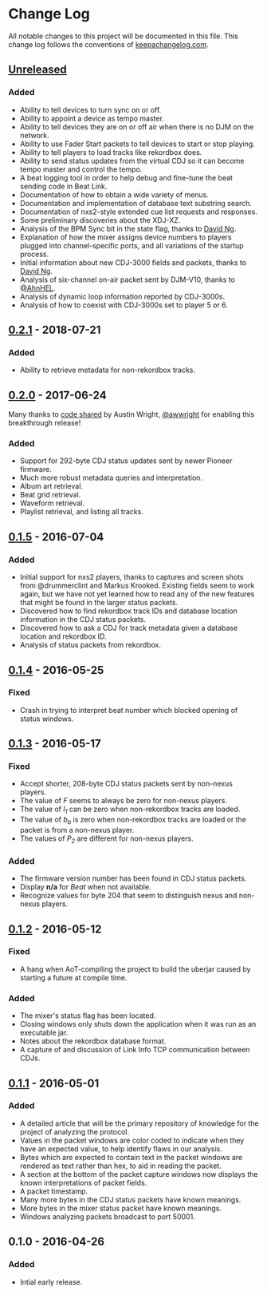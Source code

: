 # Change Log

All notable changes to this project will be documented in this file.
This change log follows the conventions of
[keepachangelog.com](http://keepachangelog.com/).

## [Unreleased][unreleased]

### Added

- Ability to tell devices to turn sync on or off.
- Ability to appoint a device as tempo master.
- Ability to tell devices they are on or off air when there is no DJM
  on the network.
- Ability to use Fader Start packets to tell devices to start or stop
  playing.
- Ability to tell players to load tracks like rekordbox does.
- Ability to send status updates from the virtual CDJ so it can become
  tempo master and control the tempo.
- A beat logging tool in order to help debug and fine-tune the beat
  sending code in Beat Link.
- Documentation of how to obtain a wide variety of menus.
- Documentation and implementation of database text substring search.
- Documentation of nxs2-style extended cue list requests and
  responses.
- Some preliminary discoveries about the XDJ-XZ.
- Analysis of the BPM Sync bit in the state flag, thanks to
  [David Ng](https://github.com/nudge).
- Explanation of how the mixer assigns device numbers to players
  plugged into channel-specific ports, and all variations of the
  startup process.
- Initial information about new CDJ-3000 fields and packets, thanks to
  [David Ng](https://github.com/nudge).
- Analysis of six-channel on-air packet sent by DJM-V10, thanks to
  [@AhnHEL](https://github.com/AhnHEL).
- Analysis of dynamic loop information reported by CDJ-3000s.
- Analysis of how to coexist with CDJ-3000s set to player 5 or 6.

## [0.2.1] - 2018-07-21

### Added

- Ability to retrieve metadata for non-rekordbox tracks.

## [0.2.0] - 2017-06-24

Many thanks to [code shared](https://bitbucket.org/awwright/libpdjl/src)
by Austin Wright, [@awwright](https://github.com/awwright) for enabling
this breakthrough release!

### Added

- Support for 292-byte CDJ status updates sent by newer Pioneer
  firmware.
- Much more robust metadata queries and interpretation.
- Album art retrieval.
- Beat grid retrieval.
- Waveform retrieval.
- Playlist retrieval, and listing all tracks.

## [0.1.5] - 2016-07-04

### Added

- Initial support for nxs2 players, thanks to captures and screen
  shots from @drummerclint and Markus Krooked. Existing fields seem to
  work again, but we have not yet learned how to read any of the new
  features that might be found in the larger status packets.
- Discovered how to find rekordbox track IDs and database location
  information in the CDJ status packets.
- Discovered how to ask a CDJ for track metadata given a database
  location and rekordbox ID.
- Analysis of status packets from rekordbox.

## [0.1.4] - 2016-05-25

### Fixed

- Crash in trying to interpret beat number which blocked opening of
  status windows.

## [0.1.3] - 2016-05-17

### Fixed

- Accept shorter, 208-byte CDJ status packets sent by non-nexus
  players.
- The value of *F* seems to always be zero for non-nexus players.
- The value of *l<sub>1</sub>* can be zero when non-rekordbox tracks
  are loaded.
- The value of *b<sub>b</sub>* is zero when non-rekordbox tracks are
  loaded or the packet is from a non-nexus player.
- The values of *P<sub>2</sub>* are different for non-nexus players.

### Added

- The firmware version number has been found in CDJ status packets.
- Display **n/a** for *Beat* when not available.
- Recognize values for byte 204 that seem to distinguish nexus and
  non-nexus players.

## [0.1.2] - 2016-05-12

### Fixed

- A hang when AoT-compiling the project to build the uberjar caused by
  starting a future at compile time.

### Added

- The mixer's status flag has been located.
- Closing windows only shuts down the application when it was run as
  an executable jar.
- Notes about the rekordbox database format.
- A capture of and discussion of Link Info TCP communication between
  CDJs.

## [0.1.1] - 2016-05-01

### Added

- A detailed article that will be the primary repository of knowledge
  for the project of analyzing the protocol.
- Values in the packet windows are color coded to indicate when they
  have an expected value, to help identify flaws in our analysis.
- Bytes which are expected to contain text in the packet windows are
  rendered as text rather than hex, to aid in reading the packet.
- A section at the bottom of the packet capture windows now displays
  the known interpretations of packet fields.
- A packet timestamp.
- Many more bytes in the CDJ status packets have known meanings.
- More bytes in the mixer status packet have known meanings.
- Windows analyzing packets broadcast to port 50001.

## 0.1.0 - 2016-04-26

### Added

- Intial early release.


[unreleased]: https://github.com/Deep-Symmetry/dysentery/compare/v0.2.1...HEAD
[0.2.1]: https://github.com/Deep-Symmetry/dysentery/compare/v0.2.0...v0.2.1
[0.2.0]: https://github.com/Deep-Symmetry/dysentery/compare/v0.1.5...v0.2.0
[0.1.5]: https://github.com/Deep-Symmetry/dysentery/compare/v0.1.4...v0.1.5
[0.1.4]: https://github.com/Deep-Symmetry/dysentery/compare/v0.1.3...v0.1.4
[0.1.3]: https://github.com/Deep-Symmetry/dysentery/compare/v0.1.2...v0.1.3
[0.1.2]: https://github.com/Deep-Symmetry/dysentery/compare/v0.1.1...v0.1.2
[0.1.1]: https://github.com/Deep-Symmetry/dysentery/compare/v0.1.0...v0.1.1

